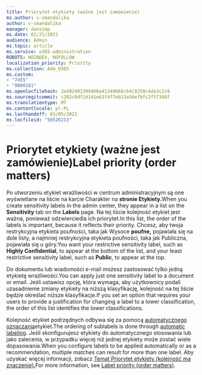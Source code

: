 ```yaml
---
title: Priorytet etykiety (ważne jest zamówienie)
ms.author: v-smandalika
author: v-smandalika
manager: dansimp
ms.date: 02/21/2021
audience: Admin
ms.topic: article
ms.service: o365-administration
ROBOTS: NOINDEX, NOFOLLOW
localization_priority: Priority
ms.collection: Adm_O365
ms.custom:
- "7455"
- "9000181"
ms.openlocfilehash: 2ed92401399466e41349066cb4c9250c4da3c2c9
ms.sourcegitcommit: c202c0df2d141e63f4f7eb13a56efbfc2f57348f
ms.translationtype: MT
ms.contentlocale: pl-PL
ms.lasthandoff: 03/05/2021
ms.locfileid: "50526213"
---
```

# <a name="label-priority-order-matters"></a><span data-ttu-id="becd1-102">Priorytet etykiety (ważne jest zamówienie)</span><span class="sxs-lookup"><span data-stu-id="becd1-102">Label priority (order matters)</span></span>

<span data-ttu-id="becd1-103">Po utworzeniu etykiet wrażliwości w centrum administracyjnym są  one wyświetlane na liście na karcie Charakter na **stronie Etykiety.**</span><span class="sxs-lookup"><span data-stu-id="becd1-103">When you create sensitivity labels in the admin center, they appear in a list on the **Sensitivity** tab on the **Labels** page.</span></span> <span data-ttu-id="becd1-104">Na tej liście kolejność etykiet jest ważna, ponieważ odzwierciedla ich priorytet.</span><span class="sxs-lookup"><span data-stu-id="becd1-104">In this list, the order of the labels is important, because it reflects their priority.</span></span> <span data-ttu-id="becd1-105">Chcesz, aby twoja restrykcyjna etykieta poufności, taka jak Wysoce **poufne,** pojawiała się na dole listy, a najmniej restrykcyjna etykieta poufności, taka jak Publiczna, pojawiała się u góry.</span><span class="sxs-lookup"><span data-stu-id="becd1-105">You want your restrictive sensitivity label, such as **Highly Confidential**, to appear at the bottom of the list, and your least restrictive sensitivity label, such as **Public**, to appear at the top.</span></span>

<span data-ttu-id="becd1-106">Do dokumentu lub wiadomości e-mail możesz zastosować tylko jedną etykietę wrażliwości.</span><span class="sxs-lookup"><span data-stu-id="becd1-106">You can apply just one sensitivity label to a document or email.</span></span> <span data-ttu-id="becd1-107">Jeśli ustawisz opcję, która wymaga, aby użytkownicy podali uzasadnienie zmiany etykiety na niższą klasyfikację, kolejność na tej liście będzie określać niższe klasyfikacje.</span><span class="sxs-lookup"><span data-stu-id="becd1-107">If you set an option that requires your users to provide a justification for changing a label to a lower classification, the order of this list identifies the lower classifications.</span></span>

<span data-ttu-id="becd1-108">Kolejność etykiet podrzędnych odbywa się za pomocą [automatycznego oznaczania](https://docs.microsoft.com/microsoft-365/compliance/apply-sensitivity-label-automatically)etykiet.</span><span class="sxs-lookup"><span data-stu-id="becd1-108">The ordering of sublabels is done through [automatic labeling](https://docs.microsoft.com/microsoft-365/compliance/apply-sensitivity-label-automatically).</span></span> <span data-ttu-id="becd1-109">Jeśli skonfigurujesz etykiety do automatycznego stosowania lub jako zalecenia, w przypadku więcej niż jednej etykiety może zostać wiele dopasowania.</span><span class="sxs-lookup"><span data-stu-id="becd1-109">When you configure labels to be applied automatically or as a recommendation, multiple matches can result for more than one label.</span></span> <span data-ttu-id="becd1-110">Aby uzyskać więcej informacji, zobacz [Temat Priorytet etykiety (kolejność ma znaczenie).](https://docs.microsoft.com/microsoft-365/compliance/sensitivity-labels)</span><span class="sxs-lookup"><span data-stu-id="becd1-110">For more information, see [Label priority (order matters)](https://docs.microsoft.com/microsoft-365/compliance/sensitivity-labels).</span></span>